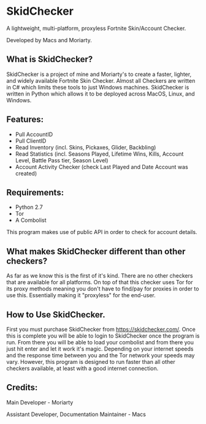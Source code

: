 # SkidChecker
A lightweight, multi-platform, proxyless Fortnite Skin/Account Checker.

Developed by Macs and Moriarty.

 ## What is SkidChecker?
 SkidChecker is a project of mine and Moriarty's to create a faster, lighter, and widely available Fortnite Skin Checker. Almost all Checkers are written in C# which limits these tools to just Windows machines. SkidChecker is written in Python which allows it to be deployed across MacOS, Linux, and Windows.
 
 ## Features:
   - Pull AccountID
   - Pull ClientID
   - Read Inventory (incl. Skins, Pickaxes, Glider, Backbling)
   - Read Statistics (incl. Seasons Played, Lifetime Wins, Kills, Account Level,
   Battle Pass tier, Season Level)
   - Account Activity Checker (check Last Played and Date Account was created)
   
 ## Requirements:
 
   - Python 2.7
   - Tor
   - A Combolist
   
   This program makes use of public API in order to check for account details.
 ## What makes SkidChecker different than other checkers?
  As far as we know this is the first of it's kind. There are no other checkers that are available for all platforms. On top of that this checker uses Tor for its proxy methods meaning you don't have to find/pay for proxies in order to use this. Essentially making it "proxyless" for the end-user.
  
  ## How to Use SkidChecker.
  First you must purchase SkidChecker from https://skidchecker.com/. Once this is complete you will be able to login to SkidChecker once the program is run. From there you will be able to load your combolist and from there you just hit enter and let it work it's magic. Depending on your internet speeds and the response time between you and the Tor network your speeds may vary. However, this program is designed to run faster than all other checkers available, at least with a good internet connection.
  
  ## Credits:
  
  Main Developer - Moriarty
  
  Assistant Developer, Documentation Maintainer - Macs
  

